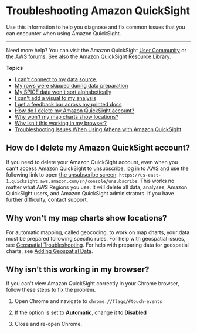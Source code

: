 # Troubleshooting Amazon QuickSight<a name="troubleshooting"></a>

 Use this information to help you diagnose and fix common issues that you can encounter when using Amazon QuickSight\. 

****  
 Need more help? You can visit the Amazon QuickSight [User Community](https://answers.quicksight.aws.amazon.com/sn/index.html) or the [AWS forums](https://forums.aws.amazon.com)\. See also the [Amazon QuickSight Resource Library](https://aws.amazon.com/quicksight/resource-library/)\. 

**Topics**
+ [I can't connect to my data source\.](troubleshoot-connect-to-datasources.md)
+ [My rows were skipped during data preparation](troubleshooting-skipped-rows.md)
+ [My SPICE data won't sort alphabetically](troubleshoot-sorting-SPICE.md)
+ [I can't add a visual to my analysis](troubleshoot-adding-visuals.md)
+ [I get a feedback bar across my printed docs](troubleshoot-printing-docs.md)
+ [How do I delete my Amazon QuickSight account?](#troubleshoot-delete-quicksight-account)
+ [Why won't my map charts show locations?](#troubleshoot-geocoding)
+ [Why isn't this working in my browser?](#troubleshoot-browser)
+ [Troubleshooting Issues When Using Athena with Amazon QuickSight](troubleshoot-athena.md)

## How do I delete my Amazon QuickSight account?<a name="troubleshoot-delete-quicksight-account"></a>

If you need to delete your Amazon QuickSight account, even when you can't access Amazon QuickSight to unsubscribe, log in to AWS and use the following link to open [the unsubscribe screen](https://us-east-1.quicksight.aws.amazon.com/sn/console/unsubscribe): `https://us-east-1.quicksight.aws.amazon.com/sn/console/unsubscribe`\. This works no matter what AWS Regions you use\. It will delete all data, analyses, Amazon QuickSight users, and Amazon QuickSight administrators\. If you have further difficulty, contact support\. 

## Why won't my map charts show locations?<a name="troubleshoot-geocoding"></a>

For automatic mapping, called geocoding, to work on map charts, your data must be prepared following specific rules\. For help with geospatial issues, see [Geospatial Troubleshooting](geospatial-troubleshooting.md)\. For help with preparing data for geospatial charts, see [Adding Geospatial Data](geospatial-data-prep.md)\.

## Why isn't this working in my browser?<a name="troubleshoot-browser"></a>

If you can't view Amazon QuickSight correctly in your Chrome browser, follow these steps to fix the problem\.

1. Open Chrome and navigate to `chrome://flags/#touch-events` 

1. If the option is set to **Automatic**, change it to **Disabled** 

1. Close and re\-open Chrome\.